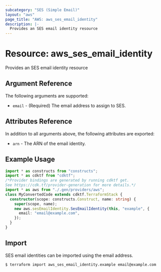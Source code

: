 ```yaml
---
subcategory: "SES (Simple Email)"
layout: "aws"
page_title: "AWS: aws_ses_email_identity"
description: |-
  Provides an SES email identity resource
---
```


# Resource: aws_ses_email_identity

Provides an SES email identity resource

## Argument Reference

The following arguments are supported:

* `email` - (Required) The email address to assign to SES.

## Attributes Reference

In addition to all arguments above, the following attributes are exported:

* `arn` - The ARN of the email identity.

## Example Usage

```typescript
import * as constructs from "constructs";
import * as cdktf from "cdktf";
/*Provider bindings are generated by running cdktf get.
See https://cdk.tf/provider-generation for more details.*/
import * as aws from "./.gen/providers/aws";
class MyConvertedCode extends cdktf.TerraformStack {
  constructor(scope: constructs.Construct, name: string) {
    super(scope, name);
    new aws.sesEmailIdentity.SesEmailIdentity(this, "example", {
      email: "email@example.com",
    });
  }
}

```

## Import

SES email identities can be imported using the email address.

```
$ terraform import aws_ses_email_identity.example email@example.com
```

<!-- cache-key: cdktf-0.17.0-pre.15 input-67017ffda55aaa6fc789bc7a8bf81aeaa0a2ec90c248f315cb3bacc98fcff46e -->